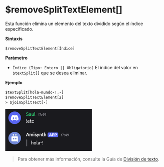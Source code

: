 
# $removeSplitTextElement[]

Esta función elimina un elemento del texto dividido según el índice especificado.  

**Sintaxis** 
```plaintext
$removeSplitTextElement[Índice]
```  

**Parámetro**   

- `Índice`: `(Tipo: Entero || Obligatorio)` El índice del valor en `$textSplit[]` que se desea eliminar.  


**Ejemplo** 
```
$textSplit[hola-mundo-!;-]
$removeSplitTextElement[2]
> $joinSplitText[-] 
```

![alt text](image-34.png)


> Para obtener más información, consulte la Guía de [División de texto](/gen/texto.md).